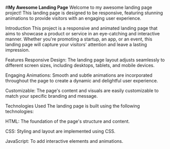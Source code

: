 #**My Awesome Landing Page**
Welcome to my awesome landing page project! This landing page is designed to be responsive, featuring stunning animations to provide visitors with an engaging user experience.

Introduction
This project is a responsive and animated landing page that aims to showcase a product or service in an eye-catching and interactive manner. Whether you're promoting a startup, an app, or an event, this landing page will capture your visitors' attention and leave a lasting impression.

Features
Responsive Design: The landing page layout adjusts seamlessly to different screen sizes, including desktops, tablets, and mobile devices.

Engaging Animations: Smooth and subtle animations are incorporated throughout the page to create a dynamic and delightful user experience.

Customizable: The page's content and visuals are easily customizable to match your specific branding and message.

Technologies Used
The landing page is built using the following technologies:

HTML: The foundation of the page's structure and content.

CSS: Styling and layout are implemented using CSS.

JavaScript: To add interactive elements and animations.
